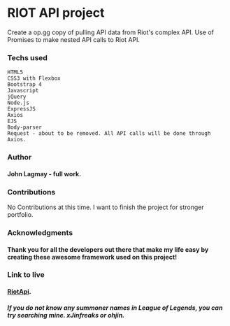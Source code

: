 # RIOT API project
Create a op.gg copy of pulling API data from Riot's complex API. Use of Promises to make nested API calls to Riot API.

### Techs used
```
HTML5
CSS3 with Flexbox
Bootstrap 4
Javascript
jQuery
Node.js
ExpressJS
Axios
EJS
Body-parser
Request - about to be removed. All API calls will be done through Axios.
```

### Author
#### John Lagmay - full work.

### Contributions
No Contributions at this time. I want to finish the project for stronger portfolio.

### Acknowledgments
#### Thank you for all the developers out there that make my life easy by creating these awesome framework used on this project!

### Link to live
#### [RiotApi](http://leagueoflegendsapi.herokuapp.com).
##### If you do not know any summoner names in League of Legends, you can try searching mine. xJinfreaks or ohjin.
